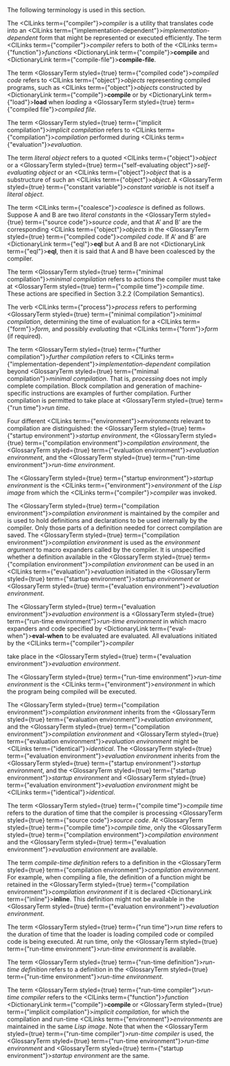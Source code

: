  



The following terminology is used in this section. 



The <ClLinks  term={"compiler"}><i>compiler</i></ClLinks> is a utility that translates code into an <ClLinks  term={"implementation-dependent"}><i>implementation-dependent</i></ClLinks> form that might be represented or executed efficiently. The term <ClLinks  term={"compiler"}><i>compiler</i></ClLinks> refers to both of the <ClLinks  term={"function"}><i>functions</i></ClLinks> <DictionaryLink  term={"compile"}><b>compile</b></DictionaryLink> and <DictionaryLink  term={"compile-file"}><b>compile-file</b></DictionaryLink>. 



The term <GlossaryTerm styled={true} term={"compiled code"}><i>compiled code</i></GlossaryTerm> refers to <ClLinks  term={"object"}><i>objects</i></ClLinks> representing compiled programs, such as <ClLinks  term={"object"}><i>objects</i></ClLinks> constructed by <DictionaryLink  term={"compile"}><b>compile</b></DictionaryLink> or by <DictionaryLink  term={"load"}><b>load</b></DictionaryLink> when *loading* a <GlossaryTerm styled={true} term={"compiled file"}><i>compiled file</i></GlossaryTerm>. 



The term <GlossaryTerm styled={true} term={"implicit compilation"}><i>implicit compilation</i></GlossaryTerm> refers to <ClLinks  term={"compilation"}><i>compilation</i></ClLinks> performed during <ClLinks  term={"evaluation"}><i>evaluation</i></ClLinks>. 



The term *literal object* refers to a quoted <ClLinks  term={"object"}><i>object</i></ClLinks> or a <GlossaryTerm styled={true} term={"self-evaluating object"}><i>self-evaluating object</i></GlossaryTerm> or an <ClLinks  term={"object"}><i>object</i></ClLinks> that is a substructure of such an <ClLinks  term={"object"}><i>object</i></ClLinks>. A <GlossaryTerm styled={true} term={"constant variable"}><i>constant variable</i></GlossaryTerm> is not itself a *literal object*. 



The term <ClLinks  term={"coalesce"}><i>coalesce</i></ClLinks> is defined as follows. Suppose A and B are two *literal constants* in the <GlossaryTerm styled={true} term={"source code"}><i>source code</i></GlossaryTerm>, and that A’ and B’ are the corresponding <ClLinks  term={"object"}><i>objects</i></ClLinks> in the <GlossaryTerm styled={true} term={"compiled code"}><i>compiled code</i></GlossaryTerm>. If A’ and B’ are <DictionaryLink  term={"eql"}><b>eql</b></DictionaryLink> but A and B are not <DictionaryLink  term={"eql"}><b>eql</b></DictionaryLink>, then it is said that A and B have been coalesced by the compiler. 



The term <GlossaryTerm styled={true} term={"minimal compilation"}><i>minimal compilation</i></GlossaryTerm> refers to actions the compiler must take at <GlossaryTerm styled={true} term={"compile time"}><i>compile time</i></GlossaryTerm>. These actions are specified in Section 3.2.2 (Compilation Semantics). 



The verb <ClLinks  term={"process"}><i>process</i></ClLinks> refers to performing <GlossaryTerm styled={true} term={"minimal compilation"}><i>minimal compilation</i></GlossaryTerm>, determining the time of evaluation for a <ClLinks  term={"form"}><i>form</i></ClLinks>, and possibly *evaluating* that <ClLinks  term={"form"}><i>form</i></ClLinks> (if required). 



The term <GlossaryTerm styled={true} term={"further compilation"}><i>further compilation</i></GlossaryTerm> refers to <ClLinks  term={"implementation-dependent"}><i>implementation-dependent</i></ClLinks> compilation beyond <GlossaryTerm styled={true} term={"minimal compilation"}><i>minimal compilation</i></GlossaryTerm>. That is, *processing* does not imply complete compilation. Block compilation and generation of machine-specific instructions are examples of further compilation. Further compilation is permitted to take place at <GlossaryTerm styled={true} term={"run time"}><i>run time</i></GlossaryTerm>. 



Four different <ClLinks  term={"environment"}><i>environments</i></ClLinks> relevant to compilation are distinguished: the <GlossaryTerm styled={true} term={"startup environment"}><i>startup environment</i></GlossaryTerm>, the <GlossaryTerm styled={true} term={"compilation environment"}><i>compilation environment</i></GlossaryTerm>, the <GlossaryTerm styled={true} term={"evaluation environment"}><i>evaluation environment</i></GlossaryTerm>, and the <GlossaryTerm styled={true} term={"run-time environment"}><i>run-time environment</i></GlossaryTerm>. 



The <GlossaryTerm styled={true} term={"startup environment"}><i>startup environment</i></GlossaryTerm> is the <ClLinks  term={"environment"}><i>environment</i></ClLinks> of the *Lisp image* from which the <ClLinks  term={"compiler"}><i>compiler</i></ClLinks> was invoked. 



The <GlossaryTerm styled={true} term={"compilation environment"}><i>compilation environment</i></GlossaryTerm> is maintained by the compiler and is used to hold definitions and declarations to be used internally by the compiler. Only those parts of a definition needed for correct compilation are saved. The <GlossaryTerm styled={true} term={"compilation environment"}><i>compilation environment</i></GlossaryTerm> is used as the *environment argument* to macro expanders called by the compiler. It is unspecified whether a definition available in the <GlossaryTerm styled={true} term={"compilation environment"}><i>compilation environment</i></GlossaryTerm> can be used in an <ClLinks  term={"evaluation"}><i>evaluation</i></ClLinks> initiated in the <GlossaryTerm styled={true} term={"startup environment"}><i>startup environment</i></GlossaryTerm> or <GlossaryTerm styled={true} term={"evaluation environment"}><i>evaluation environment</i></GlossaryTerm>. 



The <GlossaryTerm styled={true} term={"evaluation environment"}><i>evaluation environment</i></GlossaryTerm> is a <GlossaryTerm styled={true} term={"run-time environment"}><i>run-time environment</i></GlossaryTerm> in which macro expanders and code specified by <DictionaryLink  term={"eval-when"}><b>eval-when</b></DictionaryLink> to be evaluated are evaluated. All evaluations initiated by the <ClLinks  term={"compiler"}><i>compiler</i></ClLinks>  







take place in the <GlossaryTerm styled={true} term={"evaluation environment"}><i>evaluation environment</i></GlossaryTerm>. 



The <GlossaryTerm styled={true} term={"run-time environment"}><i>run-time environment</i></GlossaryTerm> is the <ClLinks  term={"environment"}><i>environment</i></ClLinks> in which the program being compiled will be executed. 



The <GlossaryTerm styled={true} term={"compilation environment"}><i>compilation environment</i></GlossaryTerm> inherits from the <GlossaryTerm styled={true} term={"evaluation environment"}><i>evaluation environment</i></GlossaryTerm>, and the <GlossaryTerm styled={true} term={"compilation environment"}><i>compilation environment</i></GlossaryTerm> and <GlossaryTerm styled={true} term={"evaluation environment"}><i>evaluation environment</i></GlossaryTerm> might be <ClLinks  term={"identical"}><i>identical</i></ClLinks>. The <GlossaryTerm styled={true} term={"evaluation environment"}><i>evaluation environment</i></GlossaryTerm> inherits from the <GlossaryTerm styled={true} term={"startup environment"}><i>startup environment</i></GlossaryTerm>, and the <GlossaryTerm styled={true} term={"startup environment"}><i>startup environment</i></GlossaryTerm> and <GlossaryTerm styled={true} term={"evaluation environment"}><i>evaluation environment</i></GlossaryTerm> might be <ClLinks  term={"identical"}><i>identical</i></ClLinks>. 



The term <GlossaryTerm styled={true} term={"compile time"}><i>compile time</i></GlossaryTerm> refers to the duration of time that the compiler is processing <GlossaryTerm styled={true} term={"source code"}><i>source code</i></GlossaryTerm>. At <GlossaryTerm styled={true} term={"compile time"}><i>compile time</i></GlossaryTerm>, only the <GlossaryTerm styled={true} term={"compilation environment"}><i>compilation environment</i></GlossaryTerm> and the <GlossaryTerm styled={true} term={"evaluation environment"}><i>evaluation environment</i></GlossaryTerm> are available. 



The term *compile-time definition* refers to a definition in the <GlossaryTerm styled={true} term={"compilation environment"}><i>compilation environment</i></GlossaryTerm>. For example, when compiling a file, the definition of a function might be retained in the <GlossaryTerm styled={true} term={"compilation environment"}><i>compilation environment</i></GlossaryTerm> if it is declared <DictionaryLink  term={"inline"}><b>inline</b></DictionaryLink>. This definition might not be available in the <GlossaryTerm styled={true} term={"evaluation environment"}><i>evaluation environment</i></GlossaryTerm>. 



The term <GlossaryTerm styled={true} term={"run time"}><i>run time</i></GlossaryTerm> refers to the duration of time that the loader is loading compiled code or compiled code is being executed. At run time, only the <GlossaryTerm styled={true} term={"run-time environment"}><i>run-time environment</i></GlossaryTerm> is available. 



The term <GlossaryTerm styled={true} term={"run-time definition"}><i>run-time definition</i></GlossaryTerm> refers to a definition in the <GlossaryTerm styled={true} term={"run-time environment"}><i>run-time environment</i></GlossaryTerm>. 



The term <GlossaryTerm styled={true} term={"run-time compiler"}><i>run-time compiler</i></GlossaryTerm> refers to the <ClLinks  term={"function"}><i>function</i></ClLinks> <DictionaryLink  term={"compile"}><b>compile</b></DictionaryLink> or <GlossaryTerm styled={true} term={"implicit compilation"}><i>implicit compilation</i></GlossaryTerm>, for which the compilation and run-time <ClLinks  term={"environment"}><i>environments</i></ClLinks> are maintained in the same *Lisp image*. Note that when the <GlossaryTerm styled={true} term={"run-time compiler"}><i>run-time compiler</i></GlossaryTerm> is used, the <GlossaryTerm styled={true} term={"run-time environment"}><i>run-time environment</i></GlossaryTerm> and <GlossaryTerm styled={true} term={"startup environment"}><i>startup environment</i></GlossaryTerm> are the same. 



